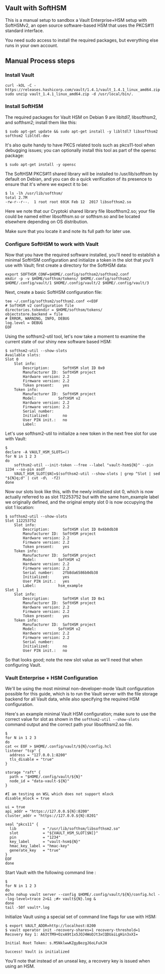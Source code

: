 ## Vault with SoftHSM

This is a manual setup to sandbox a Vault Enterprise+HSM setup with SoftHSMv2, an open source software-based HSM that uses the PKCS#11 standard interface. 

You need sudo access to install the required packages, but everything else runs in your own account.


## Manual Process steps

### Install Vault

```
curl -kOL -C - https://releases.hashicorp.com/vault/1.4.1/vault_1.4.1_linux_amd64.zip
sudo unzip vault_1.4.1_linux_amd64.zip -d /usr/local/bin/.
```

### Install SoftHSM

The required packages for Vault HSM on Debian 9 are libltdl7, libsofthsm2, and softhsm2; install them like this:

```
$ sudo apt-get update && sudo apt-get install -y libltdl7 libsofthsm2 softhsm2 libltdl-dev
```

It's also quite handy to have PKCS related tools such as pkcs11-tool when debugging issues; you can optionally install this tool as part of the opensc package:

```
$ sudo apt-get install -y opensc
```

The SoftHSM PKCS#11 shared library will be installed to /usr/lib/softhsm by default on Debian, and you can do a quick verification of its presence to ensure that it's where we expect it to be:

```
$ ls -lh /usr/lib/softhsm/
total 2.7M
-rw-r--r--.  1 root root 691K Feb 12  2017 libsofthsm2.so
```

Here we note that our Cryptoki shared library file libsofthsm2.so; your file could be named either libsofthsm.so or softhsm.so and be located elsewhere depending on OS distribution.

Make sure that you locate it and note its full path for later use.

### Configure SoftHSM to work with Vault
Now that you have the required software installed, you'll need to establish a minimal SoftHSM configuration and initialize a token in the slot that you'll use with Vault; first create a directory for the SoftHSM data:

```
export SOFTHSM_CONF=$HOME/.config/softhsm2/softhsm2.conf
mkdir -p -v $HOME/softhsm/tokens/ $HOME/.config/softhsm2/ $HOME/.config/vault/1 $HOME/.config/vault/2 $HOME/.config/vault/3
```

Next, create a basic SoftHSM configuration file:

```
tee ~/.config/softhsm2/softhsm2.conf <<EOF
# SoftHSM v2 configuration file
directories.tokendir = $HOME/softhsm/tokens/
objectstore.backend = file
# ERROR, WARNING, INFO, DEBUG
log.level = DEBUG
EOF
```

Using the softhsm2-util tool, let's now take a moment to examine the current state of our shiny new software based HSM:

```
$ softhsm2-util --show-slots
Available slots:
Slot 0
    Slot info:
        Description:      SoftHSM slot ID 0x0
        Manufacturer ID:  SoftHSM project
        Hardware version: 2.2
        Firmware version: 2.2
        Token present:    yes
    Token info:
        Manufacturer ID:  SoftHSM project
        Model:          SoftHSM v2
        Hardware version: 2.2
        Firmware version: 2.2
        Serial number:
        Initialized:      no
        User PIN init.:   no
        Label:
```

Let's use softhsm2-util to initialize a new token in the next free slot for use with Vault:

```
$ 
declare -A VAULT_HSM_SLOTS=()
for N in 1 2 3 
do
    softhsm2-util --init-token --free --label "vault-hsm${N}" --pin 1234 --so-pin asdf
    VAULT_HSM_SLOT[$N]=$(softhsm2-util --show-slots | grep ^Slot | sed "${N}q;d" | cut -d\  -f2)
done
```

Now our slots look like this, with the newly initialized slot 0, which is now actually referred to as slot 112253752 but with the same hsm_example label we originally defined, and the original empty slot 0 is now occupying the slot 1 location:

```
$ softhsm2-util --show-slots
Slot 112253752
    Slot info:
        Description:      SoftHSM slot ID 0x6b0db38
        Manufacturer ID:  SoftHSM project
        Hardware version: 2.2
        Firmware version: 2.2
        Token present:    yes
    Token info:
        Manufacturer ID:  SoftHSM project
        Model:          SoftHSM v2
        Hardware version: 2.2
        Firmware version: 2.2
        Serial number:    2fb8da6586b0db38
        Initialized:      yes
        User PIN init.:   yes
        Label:          hsm_example
Slot 1
    Slot info:
        Description:      SoftHSM slot ID 0x1
        Manufacturer ID:  SoftHSM project
        Hardware version: 2.2
        Firmware version: 2.2
        Token present:    yes
    Token info:
        Manufacturer ID:  SoftHSM project
        Model:          SoftHSM v2
        Hardware version: 2.2
        Firmware version: 2.2
        Serial number:
        Initialized:      no
        User PIN init.:   no
```

So that looks good; note the new slot value as we'll need that when configuring Vault.

### Vault Enterprise + HSM Configuration

We'll be using the most minimal non-developer-mode Vault configuration possible for this guide, which is to run the Vault server with the file storage backend for all Vault data, while also specifying the required HSM configuration.

Here's an example minimal Vault HSM configuration; make sure to use the correct value for slot as shown in the `softhsm2-util --show-slots` command output and the correct path your libsofthsm2.so file.

```
$ 
for N in 1 2 3 
do
cat << EOF > $HOME/.config/vault/${N}/config.hcl
listener "tcp" {
  address = "127.0.0.1:8200"
  tls_disable = "true"
}

storage "raft" {
  path = "$HOME/.config/vault/${N}"
  node_id = "data-vault-${N}"
}

#I am testing on WSL which does not support mlock
disable_mlock = true

ui = true
api_addr = "https://127.0.0.${N}:8200"
cluster_addr = "https://127.0.0.${N}:8201"

seal "pkcs11" {
  lib            = "/usr/lib/softhsm/libsofthsm2.so"
  slot           = "${VAULT_HSM_SLOT[$N]}"
  pin            = "1234"
  key_label      = "vault-hsm${N}"
  hmac_key_label = "hmac-key"
  generate_key   = "true"
}
EOF
done
```

Start Vault with the following command line :

```
$ 
for N in 1 2 3 
do
echo nohup vault server --config $HOME/.config/vault/${N}/config.hcl --log-level=trace 2>&1 ;#> vault${N}.log &
done
tail -50f vault*.log
```

Initialize Vault using a special set of command line flags for use with HSM:

```
$ export VAULT_ADDR=http://localhost:8200
$ vault operator init -recovery-shares=1 recovery-threshold=1
Recovery Key 1: A63tTM9+OzxA9t1x5JOJ4WoDJt3xCQDUaiLgHin3xXI=

Initial Root Token: s.M5NklwwKZgyBezgJ6oLFuXJH

Success! Vault is initialized
```

You’ll note that instead of an unseal key, a recovery key is issued when using an HSM.
